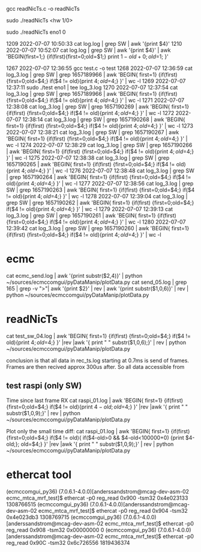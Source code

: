 gcc  readNicTs.c -o readNicTs

sudo ./readNicTs <ifname> <hw 1/0> 

sudo ./readNicTs eno1 0 


 1209  2022-07-07 10:50:33 cat log.log | grep SW | awk '{print $4}'
 1210  2022-07-07 10:52:07 cat log.log | grep SW | awk '{print $4}' | awk 'BEGIN{first=1;} {if(first){first=0;old=$1;} print $1-old+0; old=$1;  }'



 1267  2022-07-07 12:36:55 gcc  test.c -o test
 1268  2022-07-07 12:36:59 cat log_3.log | grep SW | grep 1657189966 | awk 'BEGIN{ first=1} {if(first) {first=0;old=$4;} if($4 != old){print $4; old=$4;} }' | wc -l
 1269  2022-07-07 12:37:11 sudo ./test eno1 | tee log_3.log
 1270  2022-07-07 12:37:54 cat log_3.log | grep SW | grep 1657189966 | awk 'BEGIN{ first=1} {if(first) {first=0;old=$4;} if($4 != old){print $4; old=$4;} }' | wc -l
 1271  2022-07-07 12:38:08 cat log_3.log | grep SW | grep 1657190269 | awk 'BEGIN{ first=1} {if(first) {first=0;old=$4;} if($4 != old){print $4; old=$4;} }' | wc -l
 1272  2022-07-07 12:38:14 cat log_3.log | grep SW | grep 1657190268 | awk 'BEGIN{ first=1} {if(first) {first=0;old=$4;} if($4 != old){print $4; old=$4;} }' | wc -l
 1273  2022-07-07 12:38:21 cat log_3.log | grep SW | grep 1657190267 | awk 'BEGIN{ first=1} {if(first) {first=0;old=$4;} if($4 != old){print $4; old=$4;} }' | wc -l
 1274  2022-07-07 12:38:29 cat log_3.log | grep SW | grep 1657190266 | awk 'BEGIN{ first=1} {if(first) {first=0;old=$4;} if($4 != old){print $4; old=$4;} }' | wc -l
 1275  2022-07-07 12:38:38 cat log_3.log | grep SW | grep 1657190265 | awk 'BEGIN{ first=1} {if(first) {first=0;old=$4;} if($4 != old){print $4; old=$4;} }' | wc -l
 1276  2022-07-07 12:38:48 cat log_3.log | grep SW | grep 1657190264 | awk 'BEGIN{ first=1} {if(first) {first=0;old=$4;} if($4 != old){print $4; old=$4;} }' | wc -l
 1277  2022-07-07 12:38:56 cat log_3.log | grep SW | grep 1657190263 | awk 'BEGIN{ first=1} {if(first) {first=0;old=$4;} if($4 != old){print $4; old=$4;} }' | wc -l
 1278  2022-07-07 12:39:04 cat log_3.log | grep SW | grep 1657190262 | awk 'BEGIN{ first=1} {if(first) {first=0;old=$4;} if($4 != old){print $4; old=$4;} }' | wc -l
 1279  2022-07-07 12:39:13 cat log_3.log | grep SW | grep 1657190261 | awk 'BEGIN{ first=1} {if(first) {first=0;old=$4;} if($4 != old){print $4; old=$4;} }' | wc -l
 1280  2022-07-07 12:39:42 cat log_3.log | grep SW | grep 1657190260 | awk 'BEGIN{ first=1} {if(first) {first=0;old=$4;} if($4 != old){print $4; old=$4;} }' | wc -l




# ecmc
cat ecmc_send.log   | awk '{print substr($2,4)}' | python ~/sources/ecmccomgui/pyDataManip/plotData.py
cat send_05.log  | grep 165 | grep -v ">"| awk '{print $2}' | rev | awk '{print substr($1,0,6)}' | rev  | python ~/sources/ecmccomgui/pyDataManip/plotData.py 

# readNicTs
cat test_sw_04.log | awk 'BEGIN{ first=1} {if(first) {first=0;old=$4;} if($4 != old){print $4; old=$4;} }'  |rev |awk '{ print " " substr($1,0,6);}' | rev |  python ~/sources/ecmccomgui/pyDataManip/plotData.py 

conclusion is that all data in rec_ts.log starting at 0.7ms is send of frames. Frames are then recived approx 300us after. So all data accessible from 


## test raspi (only SW)
Time since last frame RX
cat raspi_01.log | awk 'BEGIN{ first=1} {if(first) {first=0;old=$4;} if($4 != old){print $4-old; old=$4;} }'  |rev |awk '{ print " " substr($1,0,9);}' | rev | python ~/sources/ecmccomgui/pyDataManip/plotData.py 

Plot only the small time diff:
cat raspi_01.log | awk 'BEGIN{ first=1} {if(first) {first=0;old=$4;} if($4 != old){ if($4-old>0 && $4-old<100000+0) {print $4-old;}; old=$4;} }'  |rev |awk '{ print " " substr($1,0,9);}' | rev | python ~/sources/ecmccomgui/pyDataManip/plotData.py 

# ethercat tool
(ecmccomgui_py36) (7.0.6.1-4.0.0)[anderssandstrom@mcag-dev-asm-02 ecmc_mtca_mrf_test]$  ethercat -p0  reg_read 0x900  -tsm32
0x4e023133 1308766515
(ecmccomgui_py36) (7.0.6.1-4.0.0)[anderssandstrom@mcag-dev-asm-02 ecmc_mtca_mrf_test]$  ethercat -p0  reg_read 0x904  -tsm32
0x4e023db3 1308769715
(ecmccomgui_py36) (7.0.6.1-4.0.0)[anderssandstrom@mcag-dev-asm-02 ecmc_mtca_mrf_test]$  ethercat -p0  reg_read 0x908  -tsm32
0x00000000 0
(ecmccomgui_py36) (7.0.6.1-4.0.0)[anderssandstrom@mcag-dev-asm-02 ecmc_mtca_mrf_test]$  ethercat -p0  reg_read 0x90C  -tsm32
0x6c726556 1819436374




